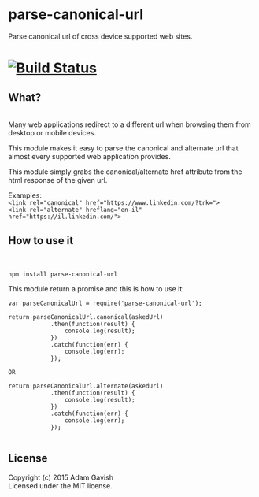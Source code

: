 # parse-canonical-url
Parse canonical url of cross device supported web sites.

#  [![Build Status](https://secure.travis-ci.org/agavish/parse-canonical-url.png?branch=master)](http://travis-ci.org/agavish/parse-canonical-url)



## What?
<br>
Many web applications redirect to a different url when browsing them from desktop or mobile devices.

This module makes it easy to parse the canonical and alternate url that almost every supported web application provides.

This module simply grabs the canonical/alternate href attribute from the html response of the given url.

Examples:<br>
 `<link rel="canonical" href="https://www.linkedin.com/?trk=">`<br>
 `<link rel="alternate" hreflang="en-il" href="https://il.linkedin.com/">`

## How to use it
<br>

`npm install parse-canonical-url`

This module return a promise and this is how to use it:

```
var parseCanonicalUrl = require('parse-canonical-url');

return parseCanonicalUrl.canonical(askedUrl)
            .then(function(result) {
                console.log(result);
            })
            .catch(function(err) {
				console.log(err);
            });

OR

return parseCanonicalUrl.alternate(askedUrl)
            .then(function(result) {
                console.log(result);
            })
            .catch(function(err) {
				console.log(err);
            });
            
```


## License

Copyright (c) 2015 Adam Gavish  
Licensed under the MIT license.